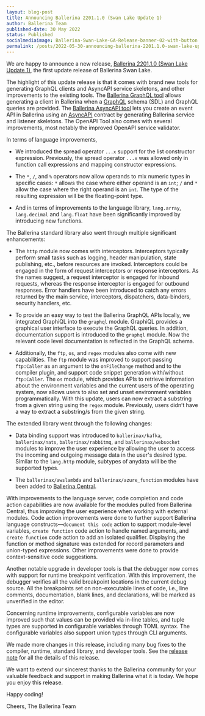 ```yaml
---
layout: blog-post
title: Announcing Ballerina 2201.1.0 (Swan Lake Update 1)
author: Ballerina Team
published-date: 30 May 2022
status: Published
socialmediaimage: Ballerina-Swan-Lake-GA-Release-banner-02-with-button.png
permalink: /posts/2022-05-30-announcing-ballerina-2201.1.0-swan-lake-update-1/
---
```


<style>.cBlogContent p{white-space: break-spaces !important;}</style>

We are happy to announce a new release, [Ballerina 2201.1.0 (Swan Lake Update 1)](https://ballerina.io/downloads/), the first update release of Ballerina Swan Lake. 

The highlight of this update release is that it comes with brand new tools for generating GraphQL clients and AsyncAPI service skeletons, and other improvements to the existing tools. The [Ballerina GraphQL tool](https://ballerina.io/learn/graphql-client-tool/) allows generating a client in Ballerina when a [GraphQL](https://spec.graphql.org/October2021/) schema (SDL) and GraphQL queries are provided. The [Ballerina AsyncAPI tool](https://ballerina.io/learn/asyncapi-tool/) lets you create an event API in Ballerina using an [AsyncAPI](https://www.asyncapi.com/docs/specifications/v2.0.0) contract by generating Ballerina service and listener skeletons. The OpenAPI Tool also comes with several improvements, most notably the improved OpenAPI service validator.

In terms of language improvements,

- We introduced the spread operator `...x` support for the list constructor expression. Previously, the spread operator `...x` was allowed only in function call expressions and mapping constructor expressions. 

- The `*`, `/`, and `%` operators now allow operands to mix numeric types in specific cases: `*` allows the case where either operand is an `int`; `/` and `*` allow the case where the right operand is an `int`. The type of the resulting expression will be the floating-point type. 

- And in terms of improvements to the language library, `lang.array`, `lang.decimal` and `lang.float` have been significantly improved by introducing new functions. 

The Ballerina standard library also went through multiple significant enhancements:

- The `http` module now comes with interceptors. Interceptors typically perform small tasks such as logging, header manipulation, state publishing, etc., before resources are invoked. Interceptors could be engaged in the form of request interceptors or response interceptors. As the names suggest, a request interceptor is engaged for inbound requests, whereas the response interceptor is engaged for outbound responses. Error handlers have been introduced to catch any errors returned by the main service, interceptors, dispatchers, data-binders, security handlers, etc.

- To provide an easy way to test the Ballerina GraphQL APIs locally, we integrated GraphiQL into the `graphql` module. GraphiQL provides a graphical user interface to execute the GraphQL queries. In addition, documentation support is introduced to the `graphql` module. Now the relevant code level documentation is reflected in the GraphQL schema.

- Additionally, the `ftp`, `os`, and `regex` modules also come with new capabilities. The `ftp` module was improved to support passing `ftp:Caller` as an argument to the `onFileChange` method  and to the compiler plugin, and support code snippet generation with/without `ftp:Caller`. The `os` module, which provides APIs to retrieve information about the environment variables and the current users of the operating system, now allows users to also set and unset environment variables programmatically. With this update, users can now extract a substring from a given string using the `regex` module. Previously, users didn’t have a way to extract a substring/s from the given string. 

The extended library went through the following changes: 

- Data binding support was introduced to `ballerinax/kafka`, `ballerinax/nats`, `ballerinax/rabbitmq`, and `ballerinax/websocket` modules to improve the user experience by allowing the user to access the incoming and outgoing message data in the user's desired type. Similar to the `lang.http` module, subtypes of anydata will be the supported types.

- The `ballerinax/awslambda` and `ballerinax/azure_function` modules have been added to [Ballerina Central](https://central.ballerina.io/).

With improvements to the language server, code completion and code action capabilities are now available for the modules pulled from Ballerina Central, thus improving the user experience when working with external modules. Code action improvements were done to further support Ballerina language constructs—`document this code` action to support module-level variables, `create function` code action to handle named arguments, and `create function` code action to add an isolated qualifier. Displaying the function or method signature was extended for record parameters and union-typed expressions. Other improvements were done to provide context-sensitive code suggestions.

Another notable upgrade in developer tools is that the debugger now comes with support for runtime breakpoint verification. With this improvement, the debugger verifies all the valid breakpoint locations in the current debug source. All the breakpoints set on non-executable lines of code, i.e., line comments, documentation, blank lines, and declarations, will be marked as unverified in the editor.

Concerning runtime improvements, configurable variables are now improved such that values can be provided via in-line tables, and tuple types are supported in configurable variables through TOML syntax. The configurable variables also support union types through CLI arguments.

We made more changes in this release, including many bug fixes to the compiler, runtime, standard library, and developer tools. See the [release note](http://dev.ballerina.io/downloads/swan-lake-release-notes/2201.1.0/) for all the details of this release. 

We want to extend our sincerest thanks to the Ballerina community for your valuable feedback and support in making Ballerina what it is today. We hope you enjoy this release. 

Happy coding! 

Cheers, 
The Ballerina Team
     